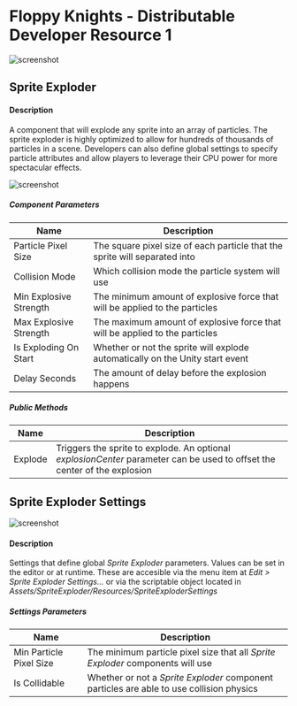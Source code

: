 # Floppy Knights - Distributable Developer Resource 1
![screenshot](https://drive.google.com/uc?export=view&id=1eFp3480sVH2uKPnwJ-gFilStaoC8Y7rt)

## Sprite Exploder

#### Description
A component that will explode any sprite into an array of particles.
The sprite exploder is highly optimized to allow for hundreds of thousands of particles in a scene.
Developers can also define global settings to specify particle attributes and allow players to leverage their CPU power for more spectacular effects.

![screenshot](https://drive.google.com/uc?export=view&id=1LPllR6xZByGBEf2dR--ibDC8UOo4LikV)

##### Component Parameters

Name | Description 
--- | --- 
Particle Pixel Size | The square pixel size of each particle that the sprite will separated into 
Collision Mode | Which collision mode the particle system will use
Min Explosive Strength | The minimum amount of explosive force that will be applied to the particles
Max Explosive Strength | The maximum amount of explosive force that will be applied to the particles
Is Exploding On Start | Whether or not the sprite will explode automatically on the Unity start event
Delay Seconds | The amount of delay before the explosion happens

##### Public Methods

Name | Description 
--- | --- 
Explode | Triggers the sprite to explode. An optional *explosionCenter* parameter can be used to offset the center of the explosion

## Sprite Exploder Settings

![screenshot](https://drive.google.com/uc?export=view&id=1uQEH1xWfqZ0I7RFUC-JbmQK_HAedNMJk)

#### Description
Settings that define global *Sprite Exploder* parameters. Values can be set in the editor or at runtime.
These are accesible via the menu item at *Edit > Sprite Exploder Settings...* or via the scriptable object located in *Assets/SpriteExploder/Resources/SpriteExploderSettings*

##### Settings Parameters

Name | Description 
--- | --- 
Min Particle Pixel Size | The minimum particle pixel size that all *Sprite Exploder* components will use
Is Collidable | Whether or not a *Sprite Exploder* component particles are able to use collision physics